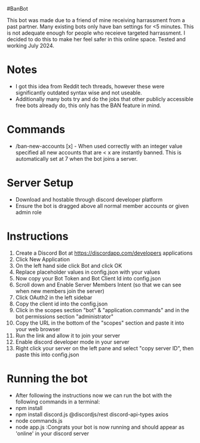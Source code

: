 #BanBot

This bot was made due to a friend of mine receiving harrassment from a past partner. Many existing bots only have ban settings for <5 minutes. This is not adequate enough for people who receieve targeted harrassment. I decided to do this to make her feel safer in this online space. Tested and working July 2024.

# Notes
- I got this idea from Reddit tech threads, however these were significantly outdated syntax wise and not useable. 
- Additionally many bots try and do the jobs that other publicly accessible free bots already do, this only has the BAN feature in mind.

# Commands
- /ban-new-accounts [x] - When used correctly with an integer value specified all new accounts that are < x are instantly banned. This is automatically set at 7 when the bot joins a server. 

# Server Setup
- Download and hostable through discord developer platform
- Ensure the bot is dragged above all normal member accounts or given admin role

# Instructions
1. Create a Discord Bot at https://discordapp.com/developers applications
2. Click New Application
3. On the left hand side click Bot and click OK
4. Replace placeholder values in config.json with your values
5. Now copy your Bot Token and Bot Client Id into config.json
6. Scroll down and Enable Server Members Intent (so that we can see when new members join the server)
7. Click OAuth2 in the left sidebar
8. Copy the client id into the config.json
9. Click in the scopes section "bot" & "application.commands" and in the bot permissions section "administrator"
10. Copy the URL in the bottom of the "scopes" section and paste it into your web browser
11. Run the link and allow it to join your server
12. Enable discord developer mode in your server
13. Right click your server on the left pane and select "copy server ID", then paste this into config.json

# Running the bot
- After following the instructions now we can run the bot with the following commands in a terminal:
- npm install
- npm install discord.js @discordjs/rest discord-api-types axios
- node commands.js
- node app.js :Congrats your bot is now running and should appear as 'online' in your discord server 



